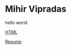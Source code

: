 # Mihir Vipradas
hello world

[HTML](https://mihdas.github.io/lol.html)

[Resume](https://mihdas.github.io/assgn6.pdf)
